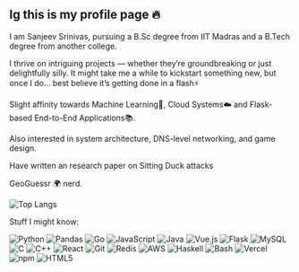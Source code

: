 ## Ig this is my profile page 🔥

I am Sanjeev Srinivas, pursuing a B.Sc degree from IIT Madras and a B.Tech degree from another college.

I thrive on intriguing projects — whether they’re groundbreaking or just delightfully silly. It might take me a while to kickstart something new, but once I do… best believe it’s getting done in a flash⚡

Slight affinity towards Machine Learning👾, Cloud Systems☁️ and Flask-based End-to-End Applications📚.

Also interested in system architecture, DNS-level networking, and game design.

Have written an research paper on Sitting Duck attacks

GeoGuessr 🌍 nerd.

![Top Langs](https://github-readme-stats.vercel.app/api/top-langs/?username=EliteGamer007&layout=compact)

Stuff I might know:

![Python](https://img.shields.io/badge/PYTHON-3776AB?style=for-the-badge&logo=python&logoColor=white)
![Pandas](https://img.shields.io/badge/PANDAS-150458?style=for-the-badge&logo=pandas&logoColor=white)
![Go](https://img.shields.io/badge/GO-00ADD8?style=for-the-badge&logo=go&logoColor=white)
![JavaScript](https://img.shields.io/badge/JAVASCRIPT-F7DF1E?style=for-the-badge&logo=javascript&logoColor=black)
![Java](https://img.shields.io/badge/JAVA-007396?style=for-the-badge&logo=java&logoColor=white)
![Vue.js](https://img.shields.io/badge/VUE.JS-4FC08D?style=for-the-badge&logo=vuedotjs&logoColor=white)
![Flask](https://img.shields.io/badge/FLASK-000000?style=for-the-badge&logo=flask&logoColor=white)
![MySQL](https://img.shields.io/badge/MYSQL-4479A1?style=for-the-badge&logo=mysql&logoColor=white)
![C](https://img.shields.io/badge/C-A8B9CC?style=for-the-badge&logo=c&logoColor=black)
![C++](https://img.shields.io/badge/C++-00599C?style=for-the-badge&logo=cplusplus&logoColor=white)
![React](https://img.shields.io/badge/REACT-61DAFB?style=for-the-badge&logo=react&logoColor=black)
![Git](https://img.shields.io/badge/GIT-F05032?style=for-the-badge&logo=git&logoColor=white)
![Redis](https://img.shields.io/badge/REDIS-DC382D?style=for-the-badge&logo=redis&logoColor=white)
![AWS](https://img.shields.io/badge/AWS-FF9900?style=for-the-badge&logo=amazon-aws&logoColor=white)
![Haskell](https://img.shields.io/badge/HASKELL-5D4F85?style=for-the-badge&logo=haskell&logoColor=white)
![Bash](https://img.shields.io/badge/BASH-4EAA25?style=for-the-badge&logo=gnu-bash&logoColor=white)
![Vercel](https://img.shields.io/badge/VERCEL-000000?style=for-the-badge&logo=vercel&logoColor=white)
![npm](https://img.shields.io/badge/NPM-CB3837?style=for-the-badge&logo=npm&logoColor=white)
![HTML5](https://img.shields.io/badge/HTML5-E34F26?style=for-the-badge&logo=html5&logoColor=white)

<!--
**EliteGamer007/EliteGamer007** is a ✨ _special_ ✨ repository because its `README.md` (this file) appears on your GitHub profile.

Here are some ideas to get you started:

- 🔭 I’m currently working on ...
- 🌱 I’m currently learning ...
- 👯 I’m looking to collaborate on ...
- 🤔 I’m looking for help with ...
- 💬 Ask me about ...
- 📫 How to reach me: ...
- 😄 Pronouns: ...
- ⚡ Fun fact: ...
-->
